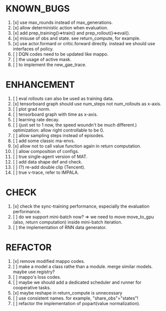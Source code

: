 # KNOWN_BUGS
1. [x] use max_rounds instead of max_generations.
2. [x] allow deterministic action when evaluation.
3. [x] add prep_training()=>train() and prep_rollout()=>eval().
4. [x] misuse of obs and state. see return_compute, for example.
5. [x] use actor.formard or critic.forward directly. instead we should use interfaces of policy.
6. [ ] DQN codes need to be updated like mappo.
7. [ ] the usage of active mask.
8. [ ] to implement the new_gae_trace.

# ENHANCEMENT
1. [ ] eval rollouts can also be used as training data.
2. [x] tensorboard graph should use num_steps not num_rollouts as x-axis.
3. [ ] plot grad norm.
4. [ ] tensorboard graph with time as x-axis.
5. [ ] learning rate decay.
6. [ ] (just set to 1 now, the speed woundn't be much different.) optimization: allow right controllable to be 0.
7. [ ] allow sampling steps instead of episodes.
8. [ ] add some classic ma-envs.
9. [x] allow not to call value function again in return computation.
10. [ ] allow composition of configs.
11. [ ] true single-agent version of MAT.
12. [ ] add data shape def and check.
13. [ ] (?) re-add double clip (Tencent).
14. [ ] true v-trace, refer to IMPALA.

# CHECK
1. [x] check the sync-training performance, especially the evaluation performance.
2. [ ] do we support mini-batch now? => we need to move move_to_gpu (also, return computation) inside mini-batch iteration.
3. [ ] the implementation of RNN data generator.

# REFACTOR
1. [x] remove modified mappo codes. 
2. [ ] make a model a class rathe than a module. merge similar models. maybe use registry?
3. [ ] mappo's loss codes.
4. [ ] maybe we should add a dedicated scheduler and runner for cooperative tasks.
5. [x] maybe reshape in return_compute is unnecessary
6. [ ] use consistent names. for example, "share_obs"="states"!
7. [ ] refactor the implementation of popart(value normalization).